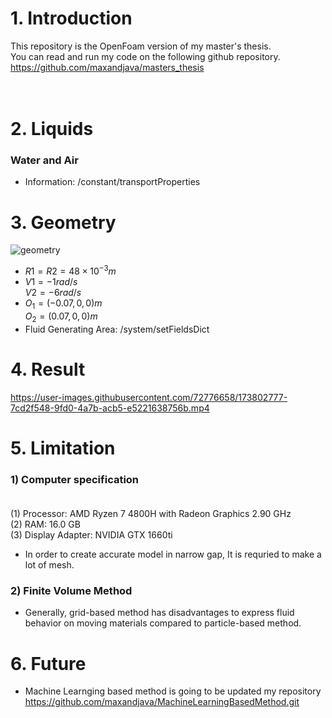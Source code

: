 # 1. Introduction

This repository is the OpenFoam version of my master's thesis. <br>
You can read and run my code on the following github repository. <br>
https://github.com/maxandjava/masters_thesis <br><br><br>

# 2. Liquids
### Water and Air
* Information: /constant/transportProperties

# 3. Geometry
![geometry](https://user-images.githubusercontent.com/72776658/173798558-629cd133-ee57-4fc8-860d-0d6fceeb874b.png)


* $R1 = R2 = 48 \times 10^{-3} m$ <br>
* $V1 = -1 rad/s$ <br> $V2= -6 rad/s$ <br>
* $O_1 = (-0.07, 0 ,0)m$ <br> $O_2 = (0.07,0,0)m$ <br>
* Fluid Generating Area: /system/setFieldsDict

# 4. Result
https://user-images.githubusercontent.com/72776658/173802777-7cd2f548-9fd0-4a7b-acb5-e5221638756b.mp4

# 5. Limitation

### 1) Computer specification<br><br>

(1) Processor: AMD Ryzen 7 4800H with Radeon Graphics 2.90 GHz <br>
(2) RAM: 16.0 GB <br>
(3) Display Adapter: NVIDIA GTX 1660ti <br>

* In order to create accurate model in narrow gap, It is requried to make a lot of mesh. <br>

### 2) Finite Volume Method

* Generally, grid-based method has disadvantages to express fluid behavior on moving materials compared to particle-based method.


# 6. Future

* Machine Learnging based method is going to be updated my repository <br>
https://github.com/maxandjava/MachineLearningBasedMethod.git
